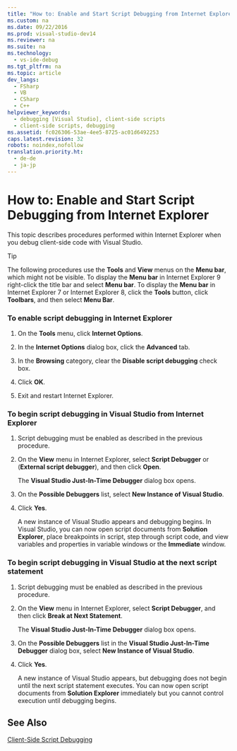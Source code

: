 ```yaml
---
title: "How to: Enable and Start Script Debugging from Internet Explorer"
ms.custom: na
ms.date: 09/22/2016
ms.prod: visual-studio-dev14
ms.reviewer: na
ms.suite: na
ms.technology: 
  - vs-ide-debug
ms.tgt_pltfrm: na
ms.topic: article
dev_langs: 
  - FSharp
  - VB
  - CSharp
  - C++
helpviewer_keywords: 
  - debugging [Visual Studio], client-side scripts
  - client-side scripts, debugging
ms.assetid: fc026306-53ae-4ee5-8725-ac01d6492253
caps.latest.revision: 32
robots: noindex,nofollow
translation.priority.ht: 
  - de-de
  - ja-jp
---
```

# How to: Enable and Start Script Debugging from Internet Explorer
This topic describes procedures performed within Internet Explorer when you debug client-side code with Visual Studio.  
  
> [!TIP]
>  The following procedures use the **Tools** and **View** menus on the **Menu bar**, which might not be visible. To display the **Menu bar** in Internet Explorer 9 right-click the title bar and select **Menu bar**. To display the **Menu bar** in Internet Explorer 7 or Internet Explorer 8, click the **Tools** button, click **Toolbars**, and then select **Menu Bar**.  
  
### To enable script debugging in Internet Explorer  
  
1.  On the **Tools** menu, click **Internet Options**.  
  
2.  In the **Internet Options** dialog box, click the **Advanced** tab.  
  
3.  In the **Browsing** category, clear the **Disable script debugging** check box.  
  
4.  Click **OK**.  
  
5.  Exit and restart Internet Explorer.  
  
### To begin script debugging in Visual Studio from Internet Explorer  
  
1.  Script debugging must be enabled as described in the previous procedure.  
  
2.  On the **View** menu in Internet Explorer, select **Script Debugger** or (**External script debugger**), and then click **Open**.  
  
     The **Visual Studio Just-In-Time Debugger** dialog box opens.  
  
3.  On the **Possible Debuggers** list, select **New Instance of Visual Studio**.  
  
4.  Click **Yes**.  
  
     A new instance of Visual Studio appears and debugging begins. In Visual Studio, you can now open script documents from **Solution Explorer**, place breakpoints in script, step through script code, and view variables and properties in variable windows or the **Immediate** window.  
  
### To begin script debugging in Visual Studio at the next script statement  
  
1.  Script debugging must be enabled as described in the previous procedure.  
  
2.  On the **View** menu in Internet Explorer, select **Script Debugger**, and then click **Break at Next Statement**.  
  
     The **Visual Studio Just-In-Time Debugger** dialog box opens.  
  
3.  On the **Possible Debuggers** list in the **Visual Studio Just-In-Time Debugger** dialog box, select **New Instance of Visual Studio**.  
  
4.  Click **Yes**.  
  
     A new instance of Visual Studio appears, but debugging does not begin until the next script statement executes. You can now open script documents from **Solution Explorer** immediately but you cannot control execution until debugging begins.  
  
## See Also  
 [Client-Side Script Debugging](../vs140/client-side-script-debugging.md)